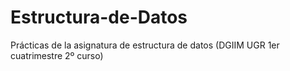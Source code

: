 # Estructura-de-Datos
Prácticas de la asignatura de estructura de datos (DGIIM UGR 1er cuatrimestre 2º curso)
